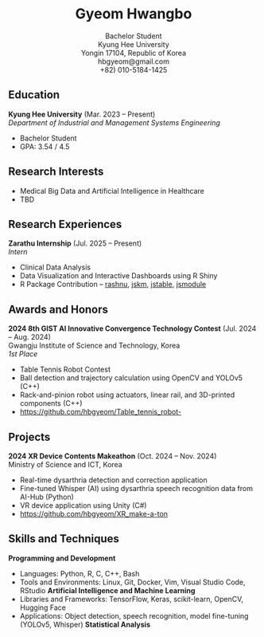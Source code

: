 <h1 align="center">Gyeom Hwangbo</h1>
<p align="center">
  Bachelor Student<br>
  Kyung Hee University<br>
  Yongin 17104, Republic of Korea<br>
  hbgyeom@gmail.com<br>
  +82) 010-5184-1425
</p>

## Education
**Kyung Hee University** (Mar. 2023 – Present)<br>
*Department of Industrial and Management Systems Engineering*
- Bachelor Student
- GPA: 3.54 / 4.5

## Research Interests
- Medical Big Data and Artificial Intelligence in Healthcare
- TBD

## Research Experiences
**Zarathu Internship** (Jul. 2025 – Present)<br>
*Intern*
- Clinical Data Analysis
- Data Visualization and Interactive Dashboards using R Shiny
- R Package Contribution – [rashnu](https://github.com/zarathucorp/rashnu), [jskm](https://github.com/jinseob2kim/jskm), [jstable](https://github.com/jinseob2kim/jstable), [jsmodule](https://github.com/jinseob2kim/jsmodule)

## Awards and Honors
**2024 8th GIST AI Innovative Convergence Technology Contest** (Jul. 2024 – Aug. 2024)<br>
Gwangju Institute of Science and Technology, Korea<br>
*1st Place*
- Table Tennis Robot Contest
- Ball detection and trajectory calculation using OpenCV and YOLOv5 (C++)
- Rack-and-pinion robot using actuators, linear rail, and 3D-printed components (C++)
- https://github.com/hbgyeom/Table_tennis_robot-

## Projects
**2024 XR Device Contents Makeathon** (Oct. 2024 – Nov. 2024)<br>
Ministry of Science and ICT, Korea
- Real-time dysarthria detection and correction application
- Fine-tuned Whisper (AI) using dysarthria speech recognition data from AI-Hub (Python)
- VR device application using Unity (C#)
- https://github.com/hbgyeom/XR_make-a-ton

## Skills and Techniques
**Programming and Development**
- Languages: Python, R, C, C++, Bash
- Tools and Environments: Linux, Git, Docker, Vim, Visual Studio Code, RStudio
**Artificial Intelligence and Machine Learning**
- Libraries and Frameworks: TensorFlow, Keras, scikit-learn, OpenCV, Hugging Face
- Applications: Object detection, speech recognition, model fine-tuning (YOLOv5, Whisper)
**Statistical Analysis**
